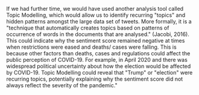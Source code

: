 If we had further time, we would have used another analysis tool called Topic Modelling, which would allow us to identify recurring "topics" and hidden patterns amongst the large data set of tweets. 
More formally, it is a "technique that automatically creates topics based on patterns of occurrence of words in the documents that are analysed." (Jacobi, 2016). 
This could indicate why the sentiment score remained negative at times when restrictions were eased and deaths/ cases were falling. 
This is because other factors than deaths, cases and regulations could affect the public perception of COVID-19. 
For example, in April 2020 and there was widespread political uncertainty about how the election would be affected by COVID-19. Topic Modelling could reveal that "Trump" or "election" were recurring topics, potentially explaining why the sentiment score did not always reflect the severity of the pandemic."
